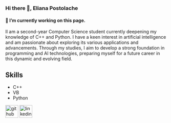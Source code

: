 ### Hi there 👋, Eliana Postolache
#### 🔭 I’m currently working on this page.


lI am a second-year Computer Science student currently deepening my knowledge of C++ and Python. I have a keen interest in artificial intelligence and am passionate about exploring its various applications and advancements. Through my studies, I aim to develop a strong foundation in programming and AI technologies, preparing myself for a future career in this dynamic and evolving field.

## Skills
* C++ 
* VB 
* Python

 


[<img src='https://cdn.jsdelivr.net/npm/simple-icons@3.0.1/icons/github.svg' alt='github' height='40'>](https://github.com/Postolache-Eliana)  [<img src='https://cdn.jsdelivr.net/npm/simple-icons@3.0.1/icons/linkedin.svg' alt='linkedin' height='40'>](https://www.linkedin.com/in/linkedin.com/in/eliana-postolache/)  

